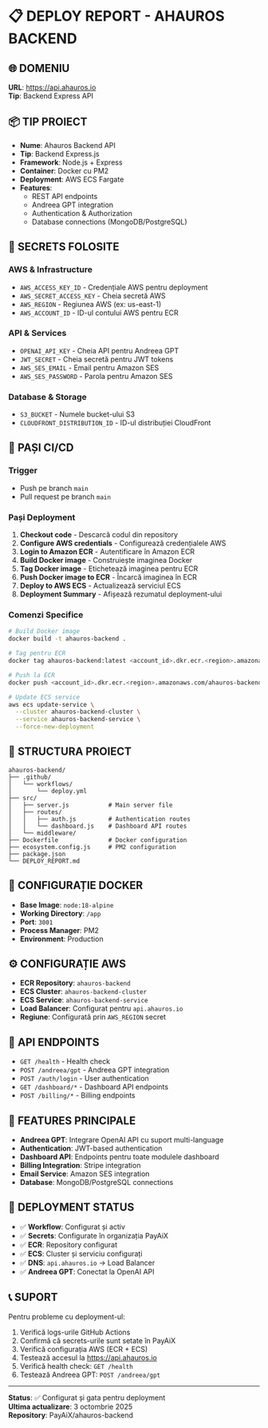 # 📋 DEPLOY REPORT - AHAUROS BACKEND

## 🌐 **DOMENIU**
**URL**: https://api.ahauros.io  
**Tip**: Backend Express API

## 📦 **TIP PROIECT**
- **Nume**: Ahauros Backend API
- **Tip**: Backend Express.js
- **Framework**: Node.js + Express
- **Container**: Docker cu PM2
- **Deployment**: AWS ECS Fargate
- **Features**: 
  - REST API endpoints
  - Andreea GPT integration
  - Authentication & Authorization
  - Database connections (MongoDB/PostgreSQL)

## 🔐 **SECRETS FOLOSITE**

### **AWS & Infrastructure**
- `AWS_ACCESS_KEY_ID` - Credențiale AWS pentru deployment
- `AWS_SECRET_ACCESS_KEY` - Cheia secretă AWS
- `AWS_REGION` - Regiunea AWS (ex: us-east-1)
- `AWS_ACCOUNT_ID` - ID-ul contului AWS pentru ECR

### **API & Services**
- `OPENAI_API_KEY` - Cheia API pentru Andreea GPT
- `JWT_SECRET` - Cheia secretă pentru JWT tokens
- `AWS_SES_EMAIL` - Email pentru Amazon SES
- `AWS_SES_PASSWORD` - Parola pentru Amazon SES

### **Database & Storage**
- `S3_BUCKET` - Numele bucket-ului S3
- `CLOUDFRONT_DISTRIBUTION_ID` - ID-ul distribuției CloudFront

## 🚀 **PAȘI CI/CD**

### **Trigger**
- Push pe branch `main`
- Pull request pe branch `main`

### **Pași Deployment**
1. **Checkout code** - Descarcă codul din repository
2. **Configure AWS credentials** - Configurează credențialele AWS
3. **Login to Amazon ECR** - Autentificare în Amazon ECR
4. **Build Docker image** - Construiește imaginea Docker
5. **Tag Docker image** - Etichetează imaginea pentru ECR
6. **Push Docker image to ECR** - Încarcă imaginea în ECR
7. **Deploy to AWS ECS** - Actualizează serviciul ECS
8. **Deployment Summary** - Afișează rezumatul deployment-ului

### **Comenzi Specifice**
```bash
# Build Docker image
docker build -t ahauros-backend .

# Tag pentru ECR
docker tag ahauros-backend:latest <account_id>.dkr.ecr.<region>.amazonaws.com/ahauros-backend:latest

# Push la ECR
docker push <account_id>.dkr.ecr.<region>.amazonaws.com/ahauros-backend:latest

# Update ECS service
aws ecs update-service \
  --cluster ahauros-backend-cluster \
  --service ahauros-backend-service \
  --force-new-deployment
```

## 📁 **STRUCTURA PROIECT**
```
ahauros-backend/
├── .github/
│   └── workflows/
│       └── deploy.yml
├── src/
│   ├── server.js           # Main server file
│   ├── routes/
│   │   ├── auth.js         # Authentication routes
│   │   └── dashboard.js    # Dashboard API routes
│   └── middleware/
├── Dockerfile              # Docker configuration
├── ecosystem.config.js     # PM2 configuration
├── package.json
└── DEPLOY_REPORT.md
```

## 🐳 **CONFIGURAȚIE DOCKER**
- **Base Image**: `node:18-alpine`
- **Working Directory**: `/app`
- **Port**: `3001`
- **Process Manager**: PM2
- **Environment**: Production

## ⚙️ **CONFIGURAȚIE AWS**
- **ECR Repository**: `ahauros-backend`
- **ECS Cluster**: `ahauros-backend-cluster`
- **ECS Service**: `ahauros-backend-service`
- **Load Balancer**: Configurat pentru `api.ahauros.io`
- **Regiune**: Configurată prin `AWS_REGION` secret

## 🔌 **API ENDPOINTS**
- `GET /health` - Health check
- `POST /andreea/gpt` - Andreea GPT integration
- `POST /auth/login` - User authentication
- `GET /dashboard/*` - Dashboard API endpoints
- `POST /billing/*` - Billing endpoints

## 🤖 **FEATURES PRINCIPALE**
- **Andreea GPT**: Integrare OpenAI API cu suport multi-language
- **Authentication**: JWT-based authentication
- **Dashboard API**: Endpoints pentru toate modulele dashboard
- **Billing Integration**: Stripe integration
- **Email Service**: Amazon SES integration
- **Database**: MongoDB/PostgreSQL connections

## 🎯 **DEPLOYMENT STATUS**
- ✅ **Workflow**: Configurat și activ
- ✅ **Secrets**: Configurate în organizația PayAiX
- ✅ **ECR**: Repository configurat
- ✅ **ECS**: Cluster și serviciu configurați
- ✅ **DNS**: `api.ahauros.io` → Load Balancer
- ✅ **Andreea GPT**: Conectat la OpenAI API

## 📞 **SUPORT**
Pentru probleme cu deployment-ul:
1. Verifică logs-urile GitHub Actions
2. Confirmă că secrets-urile sunt setate în PayAiX
3. Verifică configurația AWS (ECR + ECS)
4. Testează accesul la https://api.ahauros.io
5. Verifică health check: `GET /health`
6. Testează Andreea GPT: `POST /andreea/gpt`

---

**Status**: ✅ Configurat și gata pentru deployment  
**Ultima actualizare**: 3 octombrie 2025  
**Repository**: PayAiX/ahauros-backend
